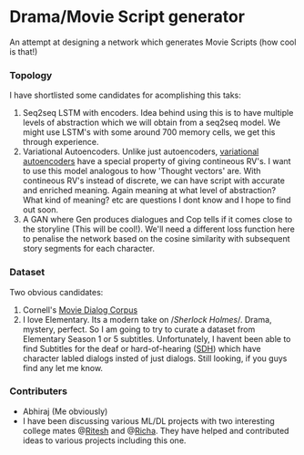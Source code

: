 # Drama/Movie Script generator

An attempt at designing a network which generates Movie Scripts (how cool is that!)

### Topology
I have shortlisted some candidates for acomplishing this taks:
1. Seq2seq LSTM with encoders. Idea behind using this is to have multiple levels of abstraction which we will obtain from a seq2seq model. We might use LSTM's with some around 700 memory cells, we get this through experience.
2. Variational Autoencoders. Unlike just autoencoders, [variational autoencoders](https://towardsdatascience.com/intuitively-understanding-variational-autoencoders-1bfe67eb5daf) have a special property of giving contineous RV's. I want to use this model analogous to how 'Thought vectors' are. With contineous RV's instead of discrete, we can have script with accurate and enriched meaning. Again meaning at what level of abstraction? What kind of meaning? etc are questions I dont know and I hope to find out soon.
3. A GAN where Gen produces dialogues and Cop tells if it comes close to the storyline (This will be cool!). We'll need a different loss function here to penalise the network based on the cosine similarity with subsequent story segments for each character.

### Dataset
Two obvious candidates:
1. Cornell's [Movie Dialog Corpus](http://www.cs.cornell.edu/~cristian/Cornell_Movie-Dialogs_Corpus.html)
2. I love Elementary. Its a modern take on /*Sherlock Holmes*/. Drama, mystery, perfect. So I am going to try to curate a dataset from Elementary Season 1 or 5 subtitles. Unfortunately, I havent been able to find Subtitles for the deaf or hard-of-hearing ([SDH](https://en.wikipedia.org/wiki/Subtitle_(captioning)#Subtitles_for_the_deaf_or_hard-of-hearing_(SDH))) which have character labled dialogs insted of just dialogs. Still looking, if you guys find any let me know.
 

### Contributers
- Abhiraj (Me obviously)
- I have been discussing various ML/DL projects with two interesting college mates @[Ritesh](https://github.com/rkmalaiya) and @[Richa](https://github.com/richa9407). They have helped and contributed ideas to various projects including this one.

